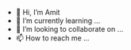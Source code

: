 - 👋 Hi, I’m Amit
- 🌱 I’m currently learning ...
- 💞️ I’m looking to collaborate on ...
- 📫 How to reach me ...

<!---
Amit kumar is a ✨ special ✨ repository because its `README.md` (this file) appears on your GitHub profile.
You can click the Preview link to take a look at your changes.
--->
